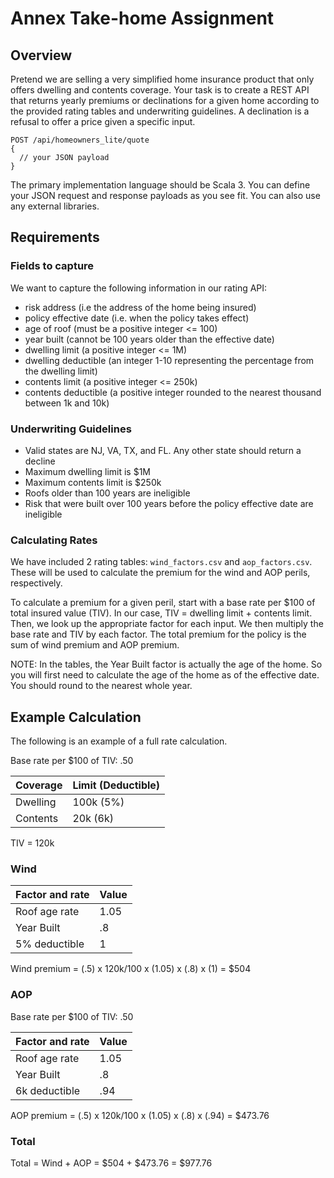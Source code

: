 # Annex Take-home Assignment

## Overview

Pretend we are selling a very simplified home insurance product that only offers dwelling and contents coverage.
Your task is to create a REST API that returns yearly premiums or declinations for a given home according to the provided rating tables and underwriting guidelines.
A declination is a refusal to offer a price given a specific input.

```
POST /api/homeowners_lite/quote
{
  // your JSON payload
}
```

The primary implementation language should be Scala 3. You can define your JSON request and response payloads as you see fit.
You can also use any external libraries.

## Requirements

### Fields to capture

We want to capture the following information in our rating API:

- risk address (i.e the address of the home being insured)
- policy effective date (i.e. when the policy takes effect)
- age of roof (must be a positive integer <= 100)
- year built (cannot be 100 years older than the effective date)
- dwelling limit (a positive integer <= 1M)
- dwelling deductible (an integer 1-10 representing the percentage from the dwelling limit)
- contents limit (a positive integer <= 250k)
- contents deductible (a positive integer rounded to the nearest thousand between 1k and 10k)

### Underwriting Guidelines

- Valid states are NJ, VA, TX, and FL. Any other state should return a decline
- Maximum dwelling limit is $1M
- Maximum contents limit is $250k
- Roofs older than 100 years are ineligible
- Risk that were built over 100 years before the policy effective date are ineligible

### Calculating Rates

We have included 2 rating tables: `wind_factors.csv` and `aop_factors.csv`. These will be used to calculate the premium
for the wind and AOP perils, respectively.

To calculate a premium for a given peril, start with a base rate per $100 of total insured value (TIV). In our case,
TIV = dwelling limit + contents limit. Then, we look up the appropriate factor for each input.
We then multiply the base rate and TIV by each factor. The total premium for the policy is the sum of wind premium and AOP premium.

NOTE: In the tables, the Year Built factor is actually the age of the home. So you will first need to calculate the age of the home
as of the effective date. You should round to the nearest whole year.

## Example Calculation

The following is an example of a full rate calculation.

Base rate per $100 of TIV: .50

| Coverage | Limit (Deductible) |
| -------- | ------------------ |
| Dwelling | 100k (5%)          |
| Contents | 20k (6k)           |

TIV = 120k

### Wind

| Factor and rate | Value |
| --------------- | ----- |
| Roof age rate   | 1.05  |
| Year Built      | .8    |
| 5% deductible   | 1     |

Wind premium = (.5) x 120k/100 x (1.05) x (.8) x (1) = $504

### AOP

Base rate per $100 of TIV: .50

| Factor and rate | Value |
| --------------- | ----- |
| Roof age rate   | 1.05  |
| Year Built      | .8    |
| 6k deductible   | .94   |

AOP premium = (.5) x 120k/100 x (1.05) x (.8) x (.94) = $473.76

### Total

Total = Wind + AOP = $504 + $473.76 = $977.76
